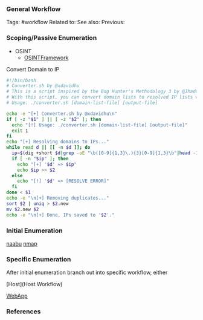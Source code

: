 ### General Workflow
Tags: #workflow
Related to: 
See also: 
Previous:

### Scoping/Passive Enumeration

* OSINT
	* [OSINTFramework]([https://osintframework.com/](https://osintframework.com/))

Convert Domain to IP

```bash
#!/bin/bash
# Converter.sh by @xdavidhu
# This is a script inspired by the Bug Hunter's Methodology 3 by @Jhaddix
# With this script, you can convert domain lists to resolved IP lists without duplicates.
# Usage: ./converter.sh [domain-list-file] [output-file]

echo -e "[+] Converter.sh by @xdavidhu\n"
if [ -z "$1" ] || [ -z "$2" ]; then
  echo "[!] Usage: ./converter.sh [domain-list-file] [output-file]"
  exit 1
fi
echo "[+] Resolving domains to IPs..."
while read d || [[ -n $d ]]; do
  ip=$(dig +short $d|grep -oE "\b([0-9]{1,3}\.){3}[0-9]{1,3}\b"|head -1)
  if [ -n "$ip" ]; then
    echo "[+] '$d' => $ip"
    echo $ip >> $2
  else
    echo "[!] '$d' => [RESOLVE ERROR]"
  fi
done < $1
echo -e "\n[+] Removing duplicates..."
sort $2 | uniq > $2.new
mv $2.new $2
echo -e "\n[+] Done, IPs saved to '$2'."

```

### Initial Enumeration



[naabu](Recon/naabu)
[nmap](Recon/nmap)

### Specific Enumeration

After initial enumeration branch out into specific workflow, either 

[Host](Host Workflow) 

[WebApp](2_WebApp_workflow.md)

### References